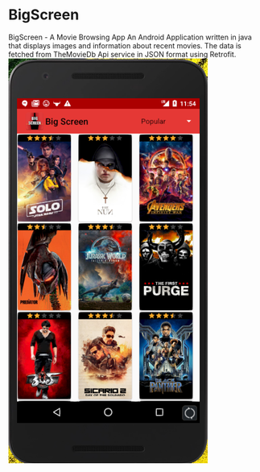 # BigScreen
BigScreen - A Movie Browsing App
An Android Application written in java that displays images and information about recent movies.
The data is fetched from TheMovieDb Api service in JSON format using Retrofit.
![alt text](screenshots/main_screen_popular.png "The movie titles can be sorted by popular")
